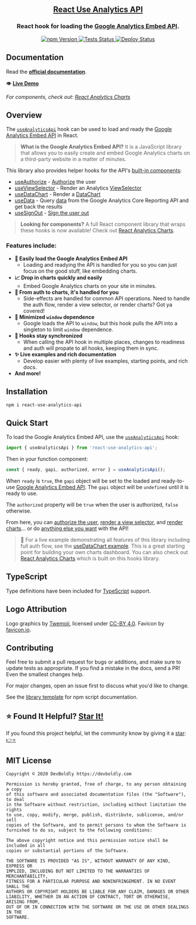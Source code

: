 <h2 align="center">
  <a href="https://github.com/devboldly/react-use-analytics-api">React Use Analytics API</a>
</h2>
<h3 align="center">
  React hook for loading the <a href="https://ga-dev-tools.appspot.com/embed-api/">Google Analytics Embed API</a>.
</h3>
<p align="center">
  <a href="https://badge.fury.io/js/react-use-analytics-api">
    <img src="https://badge.fury.io/js/react-use-analytics-api.svg" alt="npm Version"/>
  </a>
  <a href="https://github.com/devboldly/react-use-analytics-api/actions?query=workflow%3ATests">
    <img src="https://github.com/devboldly/react-use-analytics-api/workflows/Tests/badge.svg" alt="Tests Status"/>
  </a>
  <a href="https://github.com/devboldly/react-use-analytics-api/actions?query=workflow%3ADeploy">
    <img src="https://github.com/devboldly/react-use-analytics-api/workflows/Deploy/badge.svg" alt="Deploy Status"/>
  </a>
</p>

## Documentation

Read the **[official documentation](https://devboldly.github.io/react-use-analytics-api/)**.

👁️ **[Live Demo](https://devboldly.github.io/react-use-analytics-api/useDataChart#example)**

*For components, check out: [React Analytics Charts](https://devboldly.github.io/react-analytics-charts/)*

## Overview

The [`useAnalyticsApi`](https://devboldly.github.io/react-use-analytics-api/useAnalyticsApi) hook can be used to load and ready the [Google Analytics Embed API](https://ga-dev-tools.appspot.com/embed-api/) in React.

> **What is the Google Analytics Embed API?** It is a JavaScript library that allows you to easily create and embed Google Analytics charts on a third-party website in a matter of minutes.

This library also provides helper hooks for the API's [built-in components](https://developers.google.com/analytics/devguides/reporting/embed/v1/component-reference):

- [useAuthorize](/useAuthorize) - [Authorize](https://developers.google.com/analytics/devguides/reporting/embed/v1/component-reference#auth) the user
- [useViewSelector](/useViewSelector) - Render an Analytics [ViewSelector](https://developers.google.com/analytics/devguides/reporting/embed/v1/component-reference#viewselector)
- [useDataChart](/useDataChart) - Render a [DataChart](https://developers.google.com/analytics/devguides/reporting/embed/v1/component-reference#datachart)
- [useData](/useData) - Query [data](https://developers.google.com/analytics/devguides/reporting/embed/v1/component-reference#data) from the Google Analytics Core Reporting API and get back the results
- [useSignOut](/useSignOut) - [Sign the user out](https://developers.google.com/analytics/devguides/reporting/embed/v1/component-reference#auth)

> **Looking for components?** A full React component library that wraps these hooks is now available! Check out [React Analytics Charts](https://devboldly.github.io/react-analytics-charts/).

### Features include:

- **🚀 Easily load the Google Analytics Embed API**
  - Loading and readying the API is handled for you so you can just focus on the good stuff, like embedding charts.
- **📈 Drop in charts quickly and easily**
  - Embed Google Analytics charts on your site in minutes.
- **💁 From auth to charts, it's handled for you**
  - Side-effects are handled for common API operations. Need to handle the auth flow, render a view selector, or render charts? Got ya covered!
- **🧼 Minimized `window` dependence**
  - Google loads the API to `window`, but this hook pulls the API into a singleton to limit `window` dependence.
- **🤝 Hooks stay synchronized**
  - When calling the API hook in multiple places, changes to readiness and auth will propate to all hooks, keeping them in sync.
- **✨ Live examples and rich documentation**
  - Develop easier with plenty of live examples, starting points, and rich docs.
- **And more!**

## Installation

```
npm i react-use-analytics-api
```

## Quick Start

To load the Google Analytics Embed API, use the [`useAnalyticsApi`](https://devboldly.github.io/react-use-analytics-api/useAnalyticsApi) hook:

```jsx
import { useAnalyticsApi } from 'react-use-analytics-api';
```

Then in your function component: 

```jsx
const { ready, gapi, authorized, error } = useAnalyticsApi();
```

When `ready` is `true`, the `gapi` object will be set to the loaded and ready-to-use [Google Analytics Embed API](https://devboldly.github.io/react-use-analytics-api/useAnalyticsApi). The `gapi` object will be `undefined` until it is ready to use.

The `authorized` property will be `true` when the user is authorized, `false` otherwise. 

From here, you can [authorize the user](https://devboldly.github.io/react-use-analytics-api/useAuthorize), [render a view selector](https://devboldly.github.io/react-use-analytics-api/useViewSelector), and [render charts](https://devboldly.github.io/react-use-analytics-api/useDataChart)... or do [anything else you want](https://devboldly.github.io/react-use-analytics-api/useAnalyticsApi#using-the-api-itself) with the API!

> 🏁 For a live example demonstrating all features of this library including full auth flow, see the [useDataChart example](https://devboldly.github.io/react-use-analytics-api/useDataChart#example). This is a great starting point for building your own charts dashboard. You can also check out [React Analytics Charts](https://devboldly.github.io/react-analytics-charts/) which is built on this hooks library.

## TypeScript

Type definitions have been included for [TypeScript](https://www.typescriptlang.org/) support.

## Logo Attribution

Logo graphics by [Twemoji](https://github.com/twitter/twemoji), licensed under [CC-BY 4.0](https://creativecommons.org/licenses/by/4.0/). Favicon by [favicon.io](https://favicon.io/emoji-favicons/).

## Contributing

Feel free to submit a pull request for bugs or additions, and make sure to update tests as appropriate. If you find a mistake in the docs, send a PR! Even the smallest changes help.

For major changes, open an issue first to discuss what you'd like to change.

See the [library template](https://tinyurl.com/ya3k258d) for npm script documentation.

## ⭐ Found It Helpful? [Star It!](https://github.com/devboldly/react-use-analytics-api/stargazers)

If you found this project helpful, let the community know by giving it a [star](https://github.com/devboldly/react-use-analytics-api/stargazers): [👉⭐](https://github.com/devboldly/react-use-analytics-api/stargazers)

## MIT License

```
Copyright © 2020 DevBoldly https://devboldly.com

Permission is hereby granted, free of charge, to any person obtaining a copy
of this software and associated documentation files (the "Software"), to deal
in the Software without restriction, including without limitation the rights
to use, copy, modify, merge, publish, distribute, sublicense, and/or sell
copies of the Software, and to permit persons to whom the Software is
furnished to do so, subject to the following conditions:

The above copyright notice and this permission notice shall be included in all
copies or substantial portions of the Software.

THE SOFTWARE IS PROVIDED "AS IS", WITHOUT WARRANTY OF ANY KIND, EXPRESS OR
IMPLIED, INCLUDING BUT NOT LIMITED TO THE WARRANTIES OF MERCHANTABILITY,
FITNESS FOR A PARTICULAR PURPOSE AND NONINFRINGEMENT. IN NO EVENT SHALL THE
AUTHORS OR COPYRIGHT HOLDERS BE LIABLE FOR ANY CLAIM, DAMAGES OR OTHER
LIABILITY, WHETHER IN AN ACTION OF CONTRACT, TORT OR OTHERWISE, ARISING FROM,
OUT OF OR IN CONNECTION WITH THE SOFTWARE OR THE USE OR OTHER DEALINGS IN THE
SOFTWARE.
```